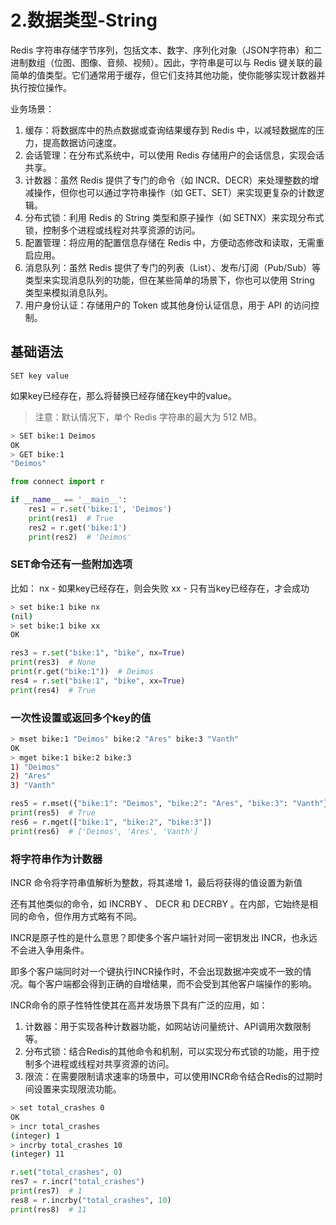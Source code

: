 # 2.数据类型-String

Redis 字符串存储字节序列，包括文本、数字、序列化对象（JSON字符串）和二进制数组（位图、图像、音频、视频）。因此，字符串是可以与 Redis 键关联的最简单的值类型。它们通常用于缓存，但它们支持其他功能，使你能够实现计数器并执行按位操作。

业务场景：

1. 缓存：将数据库中的热点数据或查询结果缓存到 Redis 中，以减轻数据库的压力，提高数据访问速度。
2. 会话管理：在分布式系统中，可以使用 Redis 存储用户的会话信息，实现会话共享。
3. 计数器：虽然 Redis 提供了专门的命令（如 INCR、DECR）来处理整数的增减操作，但你也可以通过字符串操作（如 GET、SET）来实现更复杂的计数逻辑。
4. 分布式锁：利用 Redis 的 String 类型和原子操作（如 SETNX）来实现分布式锁，控制多个进程或线程对共享资源的访问。
5. 配置管理：将应用的配置信息存储在 Redis 中，方便动态修改和读取，无需重启应用。
6. 消息队列：虽然 Redis 提供了专门的列表（List）、发布/订阅（Pub/Sub）等类型来实现消息队列的功能，但在某些简单的场景下，你也可以使用 String 类型来模拟消息队列。
7. 用户身份认证：存储用户的 Token 或其他身份认证信息，用于 API 的访问控制。

## 基础语法

`SET key value`

如果key已经存在，那么将替换已经存储在key中的value。

> 注意：默认情况下，单个 Redis 字符串的最大为 512 MB。

```bash
> SET bike:1 Deimos
OK
> GET bike:1
"Deimos"
```

```python
from connect import r

if __name__ == '__main__':
    res1 = r.set('bike:1', 'Deimos')
    print(res1)  # True
    res2 = r.get('bike:1')
    print(res2)  # 'Deimos'
```

### SET命令还有一些附加选项

比如：
nx - 如果key已经存在，则会失败
xx - 只有当key已经存在，才会成功

```bash
> set bike:1 bike nx
(nil)
> set bike:1 bike xx
OK
```

```python
res3 = r.set("bike:1", "bike", nx=True)
print(res3)  # None
print(r.get("bike:1"))  # Deimos
res4 = r.set("bike:1", "bike", xx=True)
print(res4)  # True
```

### 一次性设置或返回多个key的值

```bash
> mset bike:1 "Deimos" bike:2 "Ares" bike:3 "Vanth"
OK
> mget bike:1 bike:2 bike:3
1) "Deimos"
2) "Ares"
3) "Vanth"
```

```python
res5 = r.mset({"bike:1": "Deimos", "bike:2": "Ares", "bike:3": "Vanth"})
print(res5)  # True
res6 = r.mget(["bike:1", "bike:2", "bike:3"])
print(res6)  # ['Deimos', 'Ares', 'Vanth']
```

### 将字符串作为计数器

INCR 命令将字符串值解析为整数，将其递增 1，最后将获得的值设置为新值

还有其他类似的命令，如 INCRBY 、 DECR 和 DECRBY 。在内部，它始终是相同的命令，但作用方式略有不同。

INCR是原子性的是什么意思？即使多个客户端针对同一密钥发出 INCR，也永远不会进入争用条件。

即多个客户端同时对一个键执行INCR操作时，不会出现数据冲突或不一致的情况。每个客户端都会得到正确的自增结果，而不会受到其他客户端操作的影响。

INCR命令的原子性特性使其在高并发场景下具有广泛的应用，如：

1. 计数器：用于实现各种计数器功能，如网站访问量统计、API调用次数限制等。
2. 分布式锁：结合Redis的其他命令和机制，可以实现分布式锁的功能，用于控制多个进程或线程对共享资源的访问。
3. 限流：在需要限制请求速率的场景中，可以使用INCR命令结合Redis的过期时间设置来实现限流功能。

```bash
> set total_crashes 0
OK
> incr total_crashes
(integer) 1
> incrby total_crashes 10
(integer) 11
```

```python
r.set("total_crashes", 0)
res7 = r.incr("total_crashes")
print(res7)  # 1
res8 = r.incrby("total_crashes", 10)
print(res8)  # 11
```

